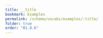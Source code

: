 ```yaml
---
title: __title
bookmark: Examples
permalink: /schema/vocabs/examples/:title/
folder: true
order: "01.8.6"
---
```

